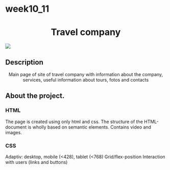 # week10_11
<h1 align="center">Travel company</h1>
  
<img src="https://github.com/eeromanova/week10_11/raw/main/assets/images/pero_travel1.png">

## Description

<p align="center">Main page of site of travel company with information about the company, services, useful information about tours, fotos and contacts</p>


## About the project.

### HTML

The page is created using only html and css.
The structure of the HTML-document is wholly based on semantic elements.
Contains video and images.

### CSS

Adaptiv: desktop, mobile (<428), tablet (<768)
Grid/flex-position
Interaction with users (links and buttons)




